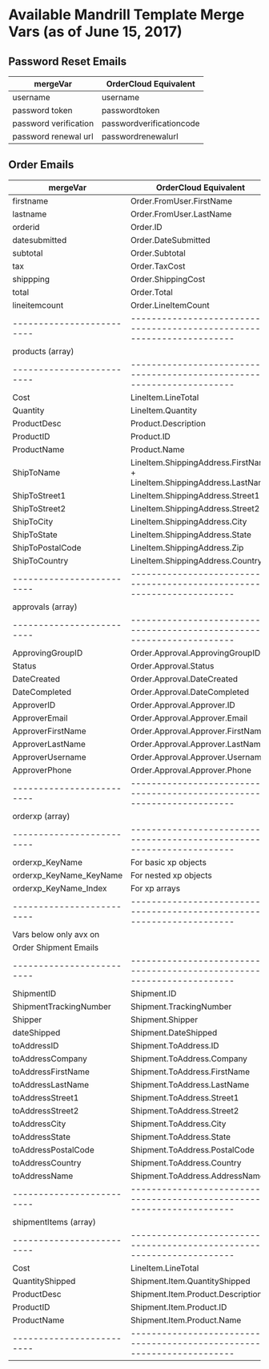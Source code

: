 # Available Mandrill Template Merge Vars (as of June 15, 2017)

## Password Reset Emails

|         mergeVar        |                         OrderCloud Equivalent                          |
|-------------------------|------------------------------------------------------------------------|
| username                | username                                                               |
| password token          | passwordtoken                                                          |
| password verification   | passwordverificationcode                                               |
| password renewal url    | passwordrenewalurl                                                     |



## Order Emails 

|         mergeVar        |                         OrderCloud Equivalent                          |
|-------------------------|------------------------------------------------------------------------|
| firstname               | Order.FromUser.FirstName                                               |
| lastname                | Order.FromUser.LastName                                                |
| orderid                 | Order.ID                                                               |
| datesubmitted           | Order.DateSubmitted                                                    |
| subtotal                | Order.Subtotal                                                         |
| tax                     | Order.TaxCost                                                          |
| shippping               | Order.ShippingCost                                                     |
| total                   | Order.Total                                                            |
| lineitemcount           | Order.LineItemCount                                                    |
|-------------------------|------------------------------------------------------------------------|
| products (array)        |                                                                        |
|-------------------------|------------------------------------------------------------------------|
| Cost                    | LineItem.LineTotal                                                     |
| Quantity                | LineItem.Quantity                                                      |
| ProductDesc             | Product.Description                                                    |
| ProductID               | Product.ID                                                             |
| ProductName             | Product.Name                                                           |
| ShipToName              | LineItem.ShippingAddress.FirstName + LineItem.ShippingAddress.LastName |
| ShipToStreet1           | LineItem.ShippingAddress.Street1                                       |
| ShipToStreet2           | LineItem.ShippingAddress.Street2                                       |
| ShipToCity              | LineItem.ShippingAddress.City                                          |
| ShipToState             | LineItem.ShippingAddress.State                                         |
| ShipToPostalCode        | LineItem.ShippingAddress.Zip                                           |
| ShipToCountry           | LineItem.ShippingAddress.Country                                       |
|-------------------------|------------------------------------------------------------------------|
| approvals (array)       |                                                                        |
|-------------------------|------------------------------------------------------------------------|
| ApprovingGroupID        | Order.Approval.ApprovingGroupID                                        |
| Status                  | Order.Approval.Status                                                  |
| DateCreated             | Order.Approval.DateCreated                                             |
| DateCompleted           | Order.Approval.DateCompleted                                           |
| ApproverID              | Order.Approval.Approver.ID                                             |
| ApproverEmail           | Order.Approval.Approver.Email                                          |
| ApproverFirstName       | Order.Approval.Approver.FirstName                                      |
| ApproverLastName        | Order.Approval.Approver.LastName                                       |
| ApproverUsername        | Order.Approval.Approver.Username                                       |
| ApproverPhone           | Order.Approval.Approver.Phone                                          |
|-------------------------|------------------------------------------------------------------------|
| orderxp (array)         |                                                                        |
|-------------------------|------------------------------------------------------------------------|
| orderxp_KeyName         | For basic xp objects                                                   |
| orderxp_KeyName_KeyName | For nested xp objects                                                  |
| orderxp_KeyName_Index   | For xp arrays                                                          |
|-------------------------|------------------------------------------------------------------------|
| Vars below only avx on  |                                                                        |
| Order Shipment Emails   |                                                                        |
|-------------------------|------------------------------------------------------------------------|
| ShipmentID              | Shipment.ID                                                            |
| ShipmentTrackingNumber  | Shipment.TrackingNumber                                                |
| Shipper                 | Shipment.Shipper                                                       |
| dateShipped             | Shipment.DateShipped                                                   |
| toAddressID             | Shipment.ToAddress.ID                                                  |
| toAddressCompany        | Shipment.ToAddress.Company                                             |
| toAddressFirstName      | Shipment.ToAddress.FirstName                                           |
| toAddressLastName       | Shipment.ToAddress.LastName                                            |
| toAddressStreet1        | Shipment.ToAddress.Street1                                             |
| toAddressStreet2        | Shipment.ToAddress.Street2                                             |
| toAddressCity           | Shipment.ToAddress.City                                                |
| toAddressState          | Shipment.ToAddress.State                                               |
| toAddressPostalCode     | Shipment.ToAddress.PostalCode                                          |
| toAddressCountry        | Shipment.ToAddress.Country                                             |
| toAddressName           | Shipment.ToAddress.AddressName                                         |
|-------------------------|------------------------------------------------------------------------|
| shipmentItems (array)   |                                                                        |
|-------------------------|------------------------------------------------------------------------|
| Cost                    | LineItem.LineTotal                                                     |
| QuantityShipped         | Shipment.Item.QuantityShipped                                          |
| ProductDesc             | Shipment.Item.Product.Description                                      |
| ProductID               | Shipment.Item.Product.ID                                               |
| ProductName             | Shipment.Item.Product.Name                                             |
|-------------------------|------------------------------------------------------------------------|


